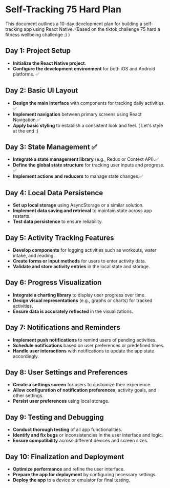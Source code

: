 

# Self-Tracking 75 Hard Plan

This document outlines a 10-day development plan for building a self-tracking app using React Native. (Based on the tiktok challenge 75 hard a fitness wellbeing challenge :) ) 

## Day 1: Project Setup

- **Initialize the React Native project**.
- **Configure the development environment** for both iOS and Android platforms. ✅

## Day 2: Basic UI Layout

- **Design the main interface** with components for tracking daily activities. ✅
- **Implement navigation** between primary screens using React Navigation.✅
- **Apply basic styling** to establish a consistent look and feel. ( Let's style at the end :) 

## Day 3: State Management ✅ 

- **Integrate a state management library** (e.g., Redux or Context API).✅ 
- **Define the global state structure** for tracking user inputs and progress.  ✅ 
- **Implement actions and reducers** to manage state changes.✅ 

## Day 4: Local Data Persistence

- **Set up local storage** using AsyncStorage or a similar solution.
- **Implement data saving and retrieval** to maintain state across app restarts.
- **Test data persistence** to ensure reliability.

## Day 5: Activity Tracking Features

- **Develop components** for logging activities such as workouts, water intake, and reading.
- **Create forms or input methods** for users to enter activity data.
- **Validate and store activity entries** in the local state and storage.

## Day 6: Progress Visualization

- **Integrate a charting library** to display user progress over time.
- **Design visual representations** (e.g., graphs or charts) for tracked activities.
- **Ensure data is accurately reflected** in the visualizations.

## Day 7: Notifications and Reminders

- **Implement push notifications** to remind users of pending activities.
- **Schedule notifications** based on user preferences or predefined times.
- **Handle user interactions** with notifications to update the app state accordingly.

## Day 8: User Settings and Preferences

- **Create a settings screen** for users to customize their experience.
- **Allow configuration of notification preferences**, activity goals, and other settings.
- **Persist user preferences** using local storage.

## Day 9: Testing and Debugging

- **Conduct thorough testing** of all app functionalities.
- **Identify and fix bugs** or inconsistencies in the user interface and logic.
- **Ensure compatibility** across different devices and screen sizes.

## Day 10: Finalization and Deployment

- **Optimize performance** and refine the user interface.
- **Prepare the app for deployment** by configuring necessary settings.
- **Deploy the app** to a device or emulator for final testing.

